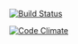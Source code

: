 [![Build Status](https://travis-ci.org/hegemonni/ratebeer3.png)](https://travis-ci.org/hegemonni/ratebeer3)

[![Code Climate](https://codeclimate.com/github/hegemonni/ratebeer3.png)](https://codeclimate.com/github/hegemonni/ratebeer3.png)
